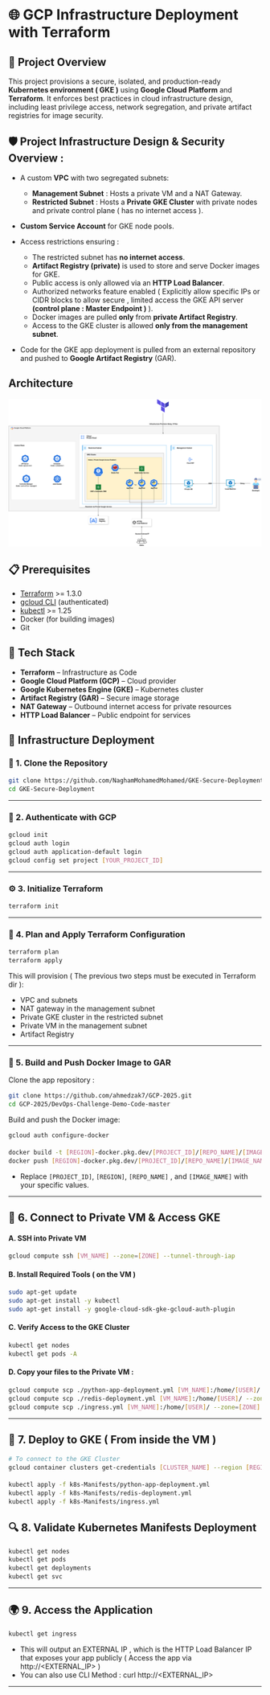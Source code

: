 # 🌐 GCP Infrastructure Deployment with Terraform


## 🚀 Project Overview

This project provisions a secure, isolated, and production-ready **Kubernetes environment ( GKE )** using **Google Cloud Platform** and **Terraform**. It enforces best practices in cloud infrastructure design, including least privilege access, network segregation, and private artifact registries for image security.


## 🛡️ Project Infrastructure Design & Security Overview :

* A custom **VPC** with two segregated subnets:

  * **Management Subnet** : Hosts a private VM and a NAT Gateway.
  * **Restricted Subnet** : Hosts a **Private GKE Cluster** with private nodes and private control plane ( has no internet access ).
* **Custom Service Account** for GKE node pools.
* Access restrictions ensuring :

  * The restricted subnet has **no internet access**.
  * **Artifact Registry (private)** is used to store and serve Docker images for GKE.
  * Public access is only allowed via an **HTTP Load Balancer**.
  * Authorized networks feature enabled ( Explicitly allow specific IPs or CIDR blocks to allow secure , limited access the GKE API server **(control plane : Master Endpoint )** ).
  * Docker images are pulled **only** from **private Artifact Registry**.
  * Access to the GKE cluster is allowed **only from the management subnet**.
* Code for the GKE app deployment is pulled from an external repository and pushed to **Google Artifact Registry** (GAR).

## Architecture

![Project Architecture](Project-Architecture.png)

## 📋 Prerequisites

* [Terraform](https://developer.hashicorp.com/terraform/downloads) >= 1.3.0
* [gcloud CLI](https://cloud.google.com/sdk/docs/install) (authenticated)
* [kubectl](https://kubernetes.io/docs/tasks/tools/) >= 1.25
* Docker (for building images)
* Git


## 🧰 Tech Stack

* **Terraform** – Infrastructure as Code
* **Google Cloud Platform (GCP)** – Cloud provider
* **Google Kubernetes Engine (GKE)** – Kubernetes cluster
* **Artifact Registry (GAR)** – Secure image storage
* **NAT Gateway** – Outbound internet access for private resources
* **HTTP Load Balancer** – Public endpoint for services


## 🔧 Infrastructure Deployment

### 🔁 1. Clone the Repository

```bash
git clone https://github.com/NaghamMohamedMohamed/GKE-Secure-Deployment.git
cd GKE-Secure-Deployment
```
---

### 🔐 2. Authenticate with GCP

```bash
gcloud init
gcloud auth login
gcloud auth application-default login
gcloud config set project [YOUR_PROJECT_ID]
```
---

### ⚙️ 3. Initialize Terraform

```bash
terraform init
```
---

### 🧮 4. Plan and Apply Terraform Configuration

```bash
terraform plan
terraform apply
```

This will provision ( The previous two steps must be executed in Terraform dir ):

* VPC and subnets
* NAT gateway in the management subnet
* Private GKE cluster in the restricted subnet
* Private VM in the management subnet
* Artifact Registry

---

### 🐳 5. Build and Push Docker Image to GAR

Clone the app repository :

```bash
git clone https://github.com/ahmedzak7/GCP-2025.git
cd GCP-2025/DevOps-Challenge-Demo-Code-master
```

Build and push the Docker image:

```bash
gcloud auth configure-docker

docker build -t [REGION]-docker.pkg.dev/[PROJECT_ID]/[REPO_NAME]/[IMAGE_NAME]:latest .
docker push [REGION]-docker.pkg.dev/[PROJECT_ID]/[REPO_NAME]/[IMAGE_NAME]:latest
```

- Replace `[PROJECT_ID]`, `[REGION]`, `[REPO_NAME]` , and `[IMAGE_NAME]` with your specific values.

---

## 🔑 6. Connect to Private VM & Access GKE

#### A. SSH into Private VM 

```bash
gcloud compute ssh [VM_NAME] --zone=[ZONE] --tunnel-through-iap

```
#### B. Install Required Tools ( on the VM )

```bash
sudo apt-get update 
sudo apt-get install -y kubectl 
sudo apt-get install -y google-cloud-sdk-gke-gcloud-auth-plugin
```
#### C. Verify Access to the GKE Cluster

```bash
kubectl get nodes
kubectl get pods -A
```

#### D. Copy your files to the Private VM : 

```bash
gcloud compute scp ./python-app-deployment.yml [VM_NAME]:/home/[USER]/ --zone=[ZONE] --tunnel-through-iap
gcloud compute scp ./redis-deployment.yml [VM_NAME]:/home/[USER]/ --zone=[ZONE] --tunnel-through-iap
gcloud compute scp ./ingress.yml [VM_NAME]:/home/[USER]/ --zone=[ZONE] --tunnel-through-iap
```
---

## 🚀 7. Deploy to GKE ( From inside the VM )

```bash
# To connect to the GKE Cluster
gcloud container clusters get-credentials [CLUSTER_NAME] --region [REGION] 

kubectl apply -f k8s-Manifests/python-app-deployment.yml
kubectl apply -f k8s-Manifests/redis-deployment.yml
kubectl apply -f k8s-Manifests/ingress.yml

```

## 🔍 8. Validate Kubernetes Manifests Deployment

```bash
kubectl get nodes
kubectl get pods
kubectl get deployments
kubectl get svc
```

---

## 🌍 9. Access the Application

```bash
kubectl get ingress
```
- This will output an EXTERNAL IP , which is the HTTP Load Balancer IP that exposes your app publicly ( Access the app via http://<EXTERNAL_IP> )
- You can also use CLI Method : curl http://<EXTERNAL_IP>
---

